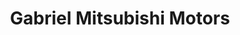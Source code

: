 ---
title: "Gabriel Mitsubishi Motors"
url: /dollard-des-ormeaux/gabriel-mitsubishi-motors/
shop: Autohaus
---